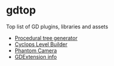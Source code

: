 # gdtop
Top list of GD plugins, libraries and assets

- [Procedural tree generator](https://github.com/JekSun97/gdTree3D)
- [Cyclops Level Builder](https://github.com/blackears/cyclopsLevelBuilder)
- [Phantom Camera](https://github.com/ramokz/phantom-camera)
- [GDExtension info](https://github.com/3starblaze/gdextension-util)
